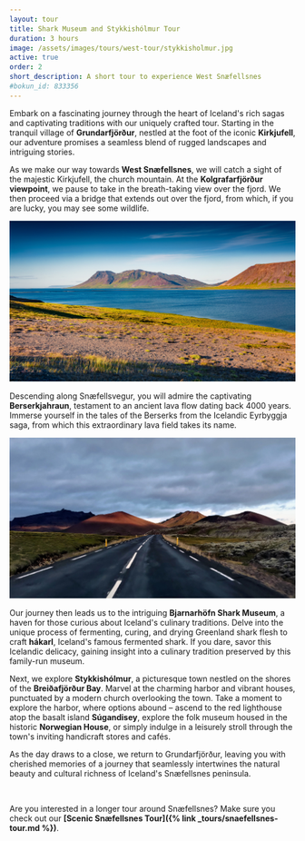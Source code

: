 ```yaml
---
layout: tour
title: Shark Museum and Stykkishólmur Tour
duration: 3 hours
image: /assets/images/tours/west-tour/stykkisholmur.jpg
active: true
order: 2
short_description: A short tour to experience West Snæfellsnes
#bokun_id: 833356
---
```


Embark on a fascinating journey through the heart of Iceland's rich sagas and captivating traditions with our uniquely crafted tour. Starting in the tranquil village of **Grundarfjörður**, nestled at the foot of the iconic **Kirkjufell**, our adventure promises a seamless blend of rugged landscapes and intriguing stories. 

As we make our way towards **West Snæfellsnes**, we will catch a sight of the majestic Kirkjufell, the church mountain. At the **Kolgrafarfjörður viewpoint**, we pause to take in the breath-taking view over the fjord. We then proceed via a bridge that extends out over the fjord, from which, if you are lucky, you may see some wildlife. 

<span class="image fit"><img src="/assets/images/tours/west-tour/kolgrafarfjordur.jpg" alt="" /></span>

Descending along Snæfellsvegur, you will admire the captivating **Berserkjahraun**, testament to an ancient lava flow dating back 4000 years. Immerse yourself in the tales of the Berserks from the Icelandic Eyrbyggja saga, from which this extraordinary lava field takes its name. 

<span class="image fit"><img src="/assets/images/tours/west-tour/driving-lava-field.jpg" alt="" /></span>

Our journey then leads us to the intriguing **Bjarnarhöfn Shark Museum**, a haven for those curious about Iceland's culinary traditions. Delve into the unique process of fermenting, curing, and drying Greenland shark flesh to craft **hákarl**, Iceland's famous fermented shark. If you dare, savor this Icelandic delicacy, gaining insight into a culinary tradition preserved by this family-run museum.

Next, we explore **Stykkishólmur**, a picturesque town nestled on the shores of the **Breiðafjörður Bay**. Marvel at the charming harbor and vibrant houses, punctuated by a modern church overlooking the town. Take a moment to explore the harbor, where options abound – ascend to the red lighthouse atop the basalt island **Súgandisey**, explore the folk museum housed in the historic **Norwegian House**, or simply indulge in a leisurely stroll through the town's inviting handicraft stores and cafés.

As the day draws to a close, we return to Grundarfjörður, leaving you with cherished memories of a journey that seamlessly intertwines the natural beauty and cultural richness of Iceland's Snæfellsnes peninsula.

<span class="image fit"><img src="/assets/images/tours/west-tour/stykkisholmur.jpg" alt="" /></span>

Are you interested in a longer tour around Snæfellsnes? Make sure you check out our **[Scenic Snæfellsnes Tour]({% link _tours/snaefellsnes-tour.md %})**. 
